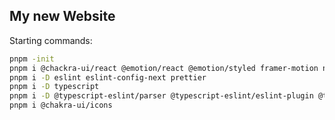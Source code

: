 ## My new Website

Starting commands:

```bash
pnpm -init
pnpm i @chackra-ui/react @emotion/react @emotion/styled framer-motion next react react-dom
pnpm i -D eslint eslint-config-next prettier
pnpm i -D typescript 
pnpm i -D @typescript-eslint/parser @typescript-eslint/eslint-plugin @types/react @types/node
pnpm i @chakra-ui/icons

```
